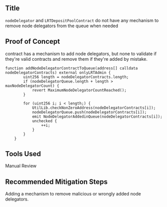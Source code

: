 ## Title
`nodeDelegator` and `LRTDepositPoolContract` do not have any mechanism to remove node delegators from the queue when needed

## Proof of Concept
contract has a mechanism to add node delegators, but none to validate if they're valid contracts and remove them if they're added by mistake.

```solidity
function addNodeDelegatorContractToQueue(address[] calldata nodeDelegatorContracts) external onlyLRTAdmin {
        uint256 length = nodeDelegatorContracts.length;
        if (nodeDelegatorQueue.length + length > maxNodeDelegatorCount) {
            revert MaximumNodeDelegatorCountReached();
        }

        for (uint256 i; i < length;) {
            UtilLib.checkNonZeroAddress(nodeDelegatorContracts[i]);
            nodeDelegatorQueue.push(nodeDelegatorContracts[i]);
            emit NodeDelegatorAddedinQueue(nodeDelegatorContracts[i]);
            unchecked {
                ++i;
            }
        }
    }
```

## Tools Used
Manual Review

## Recommended Mitigation Steps
Adding a mechanism to remove malicious or wrongly added node delegators.